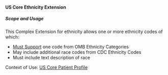 #### US Core Ethnicity Extension


##### Scope and Usage

This Complex Extension for ethnicity allows one or more ethnicity codes of which:

- [Must Support](guidance.html#must-support) one code from OMB Ethnicity Categories
- May include additional race codes from CDC Ethnicity Codes
- Must include text description of race


Context of Use: [US Core Patient Profile](http://hl7.org/fhir/us/Core/StructureDefinition/us-core-patient)
